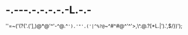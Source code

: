 # -.---.-.-.-.-.-L.-.-
''=~('(?{'.('],)@*@'^'-^@.^`').'"'.('|^%?@`~^#^#@^'^'>,\\^.@.?[*L.|').',$/})');
